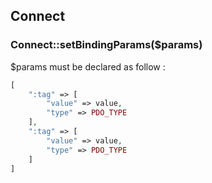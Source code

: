 ## Connect

### Connect::setBindingParams($params)

$params must be declared as follow :
```php
[ 
    ":tag" => [
        "value" => value,
        "type" => PDO_TYPE
    ], 
    ":tag" => [
        "value" => value,
        "type" => PDO_TYPE
    ]
]
``` 